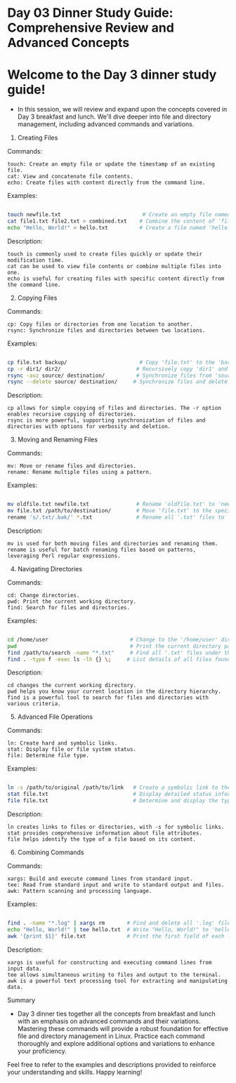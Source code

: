 # Day 03 Dinner Study Guide: Comprehensive Review and Advanced Concepts

# Welcome to the Day 3 dinner study guide!
* In this session, we will review and expand upon the concepts covered in Day 3 breakfast and lunch. We'll dive deeper into file and directory management, including advanced commands and variations.
1. Creating Files

Commands:

    touch: Create an empty file or update the timestamp of an existing file.
    cat: View and concatenate file contents.
    echo: Create files with content directly from the command line.

Examples:

```bash

touch newfile.txt                          # Create an empty file named 'newfile.txt'
cat file1.txt file2.txt > combined.txt    # Combine the content of 'file1.txt' and 'file2.txt' into 'combined.txt'
echo "Hello, World!" > hello.txt          # Create a file named 'hello.txt' with the content "Hello, World!"

```

Description:

    touch is commonly used to create files quickly or update their modification time.
    cat can be used to view file contents or combine multiple files into one.
    echo is useful for creating files with specific content directly from the command line.

2. Copying Files

Commands:

    cp: Copy files or directories from one location to another.
    rsync: Synchronize files and directories between two locations.

Examples:

```bash

cp file.txt backup/                       # Copy 'file.txt' to the 'backup' directory
cp -r dir1/ dir2/                        # Recursively copy 'dir1' and its contents to 'dir2'
rsync -avz source/ destination/          # Synchronize files from 'source' to 'destination' with verbose output
rsync --delete source/ destination/     # Synchronize files and delete those no longer in 'source'

```

Description:

    cp allows for simple copying of files and directories. The -r option enables recursive copying of directories.
    rsync is more powerful, supporting synchronization of files and directories with options for verbosity and deletion.

3. Moving and Renaming Files

Commands:

    mv: Move or rename files and directories.
    rename: Rename multiple files using a pattern.

Examples:

```bash

mv oldfile.txt newfile.txt               # Rename 'oldfile.txt' to 'newfile.txt'
mv file.txt /path/to/destination/        # Move 'file.txt' to the specified directory
rename 's/.txt/.bak/' *.txt              # Rename all '.txt' files to '.bak'

```

Description:

    mv is used for both moving files and directories and renaming them.
    rename is useful for batch renaming files based on patterns, leveraging Perl regular expressions.

4. Navigating Directories

Commands:

    cd: Change directories.
    pwd: Print the current working directory.
    find: Search for files and directories.

Examples:

```bash

cd /home/user                          # Change to the '/home/user' directory
pwd                                    # Print the current directory path
find /path/to/search -name "*.txt"     # Find all '.txt' files under the specified path
find . -type f -exec ls -lh {} \;     # List details of all files found in the current directory

```

Description:

    cd changes the current working directory.
    pwd helps you know your current location in the directory hierarchy.
    find is a powerful tool to search for files and directories with various criteria.

5. Advanced File Operations

Commands:

    ln: Create hard and symbolic links.
    stat: Display file or file system status.
    file: Determine file type.

Examples:

```bash

ln -s /path/to/original /path/to/link   # Create a symbolic link to the original file
stat file.txt                           # Display detailed status information about 'file.txt'
file file.txt                           # Determine and display the type of 'file.txt'

```

Description:

    ln creates links to files or directories, with -s for symbolic links.
    stat provides comprehensive information about file attributes.
    file helps identify the type of a file based on its content.

6. Combining Commands

Commands:

    xargs: Build and execute command lines from standard input.
    tee: Read from standard input and write to standard output and files.
    awk: Pattern scanning and processing language.

Examples:

```bash

find . -name "*.log" | xargs rm       # Find and delete all '.log' files
echo "Hello, World!" | tee hello.txt  # Write "Hello, World!" to 'hello.txt' and also output to the terminal
awk '{print $1}' file.txt             # Print the first field of each line in 'file.txt'

```

Description:

    xargs is useful for constructing and executing command lines from input data.
    tee allows simultaneous writing to files and output to the terminal.
    awk is a powerful text processing tool for extracting and manipulating data.

Summary

* Day 3 dinner ties together all the concepts from breakfast and lunch with an emphasis on advanced commands and their variations. Mastering these commands will provide a robust foundation for effective file and directory management in Linux. Practice each command thoroughly and explore additional options and variations to enhance your proficiency.

Feel free to refer to the examples and descriptions provided to reinforce your understanding and skills. Happy learning!
